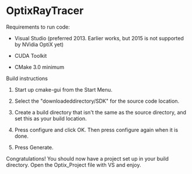 # OptixRayTracer

Requirements to run code:

- Visual Studio (preferred 2013. Earlier works, but 2015 is not supported by NVidia OptiX yet)

- CUDA Toolkit

- CMake 3.0 minimum


Build instructions

1. Start up cmake-gui from the Start Menu.

2. Select the "downloadeddirectory/SDK" for the source code location.

3. Create a build directory that isn't the same as the source directory, 
and set this as your build location.

4. Press configure and click OK. Then press configure again when it is done.

5. Press Generate.

Congratulations! You should now have a project set up in your build directory. 
Open the Optix_Project file with VS and enjoy.
